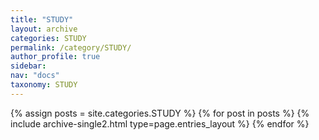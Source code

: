 ```yaml
---
title: "STUDY"
layout: archive
categories: STUDY
permalink: /category/STUDY/
author_profile: true
sidebar:
nav: "docs"
taxonomy: STUDY
---
```


{% assign posts = site.categories.STUDY %}
{% for post in posts %} {% include archive-single2.html type=page.entries_layout %} {% endfor %}
